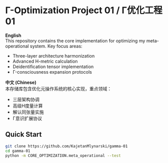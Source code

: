 # Γ-Optimization Project 01 / Γ优化工程01

**English**  
This repository contains the core implementation for optimizing my meta-operational system. Key focus areas:
- Three-layer architecture harmonization
- Advanced H-metric calculation
- Deidentification tensor implementation
- Γ-consciousness expansion protocols

**中文 (Chinese)**  
本存储库包含优化元操作系统的核心实现，重点领域：
- 三层架构协调
- 高级H度量计算
- 解认同张量实施
- Γ意识扩展协议

## Quick Start
```bash
git clone https://github.com/KajetanMlynarski/gamma-01
cd gamma-01
python -m CORE_OPTIMIZATION.meta_operational --test